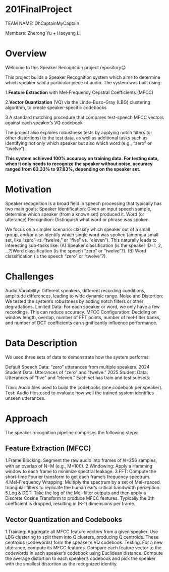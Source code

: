 # 201FinalProject

TEAM NAME: OhCaptainMyCaptain

Members: Zherong Yu + Haoyang Li

# **Overview**

Welcome to this Speaker Recognition project repository😊 

This project builds a Speaker Recognition system which aims to determine which speaker said a particular piece of audio. 
The system was built using:

1.**Feature Extraction** with Mel-Frequency Cepstral Coefficients (MFCC)

2.**Vector Quantization** (VQ) via the Linde-Buzo-Gray (LBG) clustering algorithm, to create speaker-specific codebooks

3.A standard matching procedure that compares test-speech MFCC vectors against each speaker’s VQ codebook

The project also explores robustness tests by applying notch filters (or other distortions) to the test data, as well as additional tasks such as identifying not only which speaker but also which word (e.g., “zero” or “twelve”).

**This system achieved 100% accuracy on training data. For testing data, when it only needs to recognize the speaker without noise, accuracy ranged from 83.33% to 97.83%, depending on the speaker set.**

# Motivation 
Speaker recognition is a broad field in speech processing that typically has two main goals:
Speaker Identification: Given an input speech sample, determine which speaker (from a known set) produced it. 
Word (or utterance) Recognition: Distinguish what word or phrase was spoken. 

We focus on a simpler scenario: classify which speaker out of a small group, and/or also identify which single word was spoken (among a small set, like “zero” vs. “twelve,” or “five” vs. “eleven”). This naturally leads to interesting sub-tasks like:
(A) Speaker classification (is the speaker ID=1, 2, …?)Word classification (is the speech “zero” or “twelve”?). 
(B) Word classification (is the speech “zero” or “twelve”?).

# Challenges
Audio Variability: Different speakers, different recording conditions, amplitude differences, leading to wide dynamic range. 
Noise and Distortion: We tested the system’s robustness by adding notch filters or other degradations. 
Limited Data: For each speaker or word, we only have a few recordings. This can reduce accuracy. 
MFCC Configuration: Deciding on window length, overlap, number of FFT points, number of mel-filter banks, and number of DCT coefficients can significantly influence performance. 

# Data Description
We used three sets of data to demonstrate how the system performs:

Default Speech Data: “zero” utterances from multiple speakers.
2024 Student Data: Utterances of “zero” and “twelve.”
2025 Student Data: Utterances of “five” and “eleven.”
Each set has train and test subsets:

Train: Audio files used to build the codebooks (one codebook per speaker).
Test: Audio files used to evaluate how well the trained system identifies unseen utterances.


# Approach
The speaker recognition pipeline comprises the following steps:

## Feature Extraction (MFCC)
1.Frame Blocking: Segment the raw audio into frames of 𝑁=256 samples, with an overlap of N−M (e.g., M=100).
2.Windowing: Apply a Hamming window to each frame to minimize spectral leakage.
3.FFT: Compute the short-time Fourier transform to get each frame’s frequency spectrum.
4.Mel-Frequency Wrapping: Multiply the spectrum by a set of Mel-spaced triangular filters to replicate the human ear’s critical bandwidth perception.
5.Log & DCT: Take the log of the Mel-filter outputs and then apply a Discrete Cosine Transform to produce MFCC features. Typically the 0th coefficient is dropped, resulting in (K-1) dimensions per frame.

## Vector Quantization and Codebooks
1.Training:
Aggregate all MFCC feature vectors from a given speaker. Use LBG clustering to split them into Q clusters, producing Q centroids. These centroids (codewords) form the speaker’s VQ codebook.
Testing:
For a new utterance, compute its MFCC features. Compare each feature vector to the codewords in each speaker’s codebook using Euclidean distance. Compute the average distortion to each speaker’s codebook and pick the speaker with the smallest distortion as the recognized identity.





